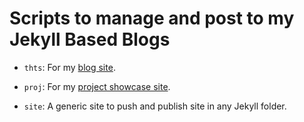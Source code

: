 # Scripts to manage and post to my Jekyll Based Blogs

- `thts`: For my [blog site](https://thoughts.abhishekbalam.xyz/).

- `proj`: For my [project showcase site](https://make.abhishekbalam.xyz/).

- `site`: A generic site to push and publish site in any Jekyll folder.